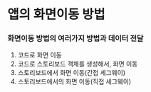 # 앱의 화면이동 방법
### 화면이동 방법의 여러가지 방법과 데이터 전달
1) 코드로 화면 이동
2) 코드로 스토리보드 객체를 생성해서, 화면 이동
3) 스토리보드에서 화면 이동(간접 세그웨이)
4) 스토리보드에서의 화면 이동(직접 세그웨이)
